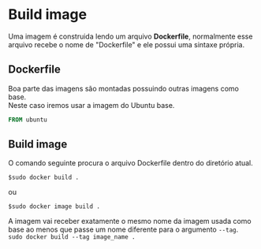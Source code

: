 # Build image
Uma imagem é construida lendo um arquivo **Dockerfile**, normalmente esse arquivo recebe o nome de "Dockerfile" e ele possui uma sintaxe própria.  

## Dockerfile
Boa parte das imagens são montadas possuindo outras imagens como base.  
Neste caso iremos usar a imagem do Ubuntu base.  

```Dockerfile
FROM ubuntu
```

## Build image
O comando seguinte procura o arquivo Dockerfile dentro do diretório atual.  

```shell
$sudo docker build .
```

ou

```shell
$sudo docker image build .
```

A imagem vai receber exatamente o mesmo nome da imagem usada como base ao menos que passe um nome diferente para o argumento `--tag`.  
`sudo docker build --tag image_name .`  